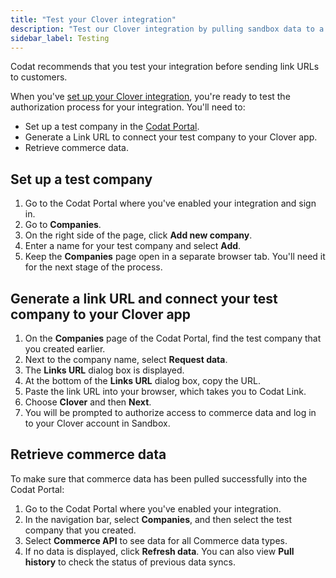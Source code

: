 ```yaml
---
title: "Test your Clover integration"
description: "Test our Clover integration by pulling sandbox data to a test company"
sidebar_label: Testing
---
```


Codat recommends that you test your integration before sending link URLs to customers.

When you've [set up your Clover integration](/integrations/commerce/clover/set-up-your-clover-integration), you're ready to test the authorization process for your integration. You'll need to:

- Set up a test company in the [Codat Portal](https://app.codat.io).
- Generate a Link URL to connect your test company to your Clover app.
- Retrieve commerce data.

## Set up a test company

1. Go to the Codat Portal where you've enabled your integration and sign in.
2. Go to **Companies**.
3. On the right side of the page, click **Add new company**.
4. Enter a name for your test company and select **Add**.
5. Keep the **Companies** page open in a separate browser tab. You'll need it for the next stage of the process.

## Generate a link URL and connect your test company to your Clover app

1. On the **Companies** page of the Codat Portal, find the test company that you created earlier.
2. Next to the company name, select **Request data**.
3. The **Links URL** dialog box is displayed.
4. At the bottom of the **Links URL** dialog box, copy the URL.
5. Paste the link URL into your browser, which takes you to Codat Link.
6. Choose **Clover** and then **Next**.
7. You will be prompted to authorize access to commerce data and log in to your Clover account in Sandbox.

## Retrieve commerce data

To make sure that commerce data has been pulled successfully into the Codat Portal:

1. Go to the Codat Portal where you've enabled your integration.
2. In the navigation bar, select **Companies**, and then select the test company that you created.
3. Select **Commerce API** to see data for all Commerce data types.
4. If no data is displayed, click **Refresh data**. You can also view **Pull history** to check the status of previous data syncs.
